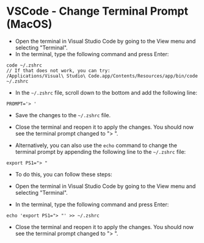 # VSCode - Change Terminal Prompt (MacOS)

* Open the terminal in Visual Studio Code by going to the View menu and selecting "Terminal".
* In the terminal, type the following command and press Enter:

```
code ~/.zshrc
// If that does not work, you can try:
/Applications/Visual\ Studio\ Code.app/Contents/Resources/app/bin/code ~/.zshrc
```

* In the `~/.zshrc` file, scroll down to the bottom and add the following line:

```
PROMPT='> '
```

* Save the changes to the `~/.zshrc` file.
* Close the terminal and reopen it to apply the changes. You should now see the terminal prompt changed to "> ".

* Alternatively, you can also use the `echo` command to change the terminal prompt by appending the following line to the `~/.zshrc` file:

```
export PS1="> "
```

* To do this, you can follow these steps:

* Open the terminal in Visual Studio Code by going to the View menu and selecting "Terminal".
* In the terminal, type the following command and press Enter:

```
echo 'export PS1="> "' >> ~/.zshrc
```

* Close the terminal and reopen it to apply the changes. You should now see the terminal prompt changed to "> ".
